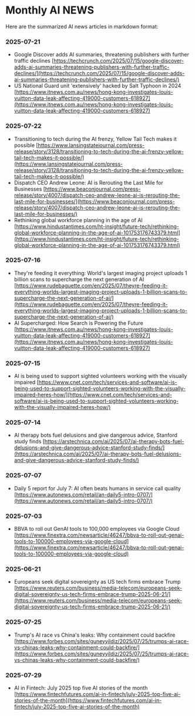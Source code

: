 # Monthly AI NEWS 

Here are the summarized AI news articles in markdown format:

### 2025-07-21
- Google Discover adds AI summaries, threatening publishers with further traffic declines [https://techcrunch.com/2025/07/15/google-discover-adds-ai-summaries-threatening-publishers-with-further-traffic-declines/](https://techcrunch.com/2025/07/15/google-discover-adds-ai-summaries-threatening-publishers-with-further-traffic-declines/)
- US National Guard unit 'extensively' hacked by Salt Typhoon in 2024 [https://www.itnews.com.au/news/hong-kong-investigates-louis-vuitton-data-leak-affecting-419000-customers-618927](https://www.itnews.com.au/news/hong-kong-investigates-louis-vuitton-data-leak-affecting-419000-customers-618927)

### 2025-07-22
- Transitioning to tech during the AI frenzy, Yellow Tail Tech makes it possible [https://www.lansingstatejournal.com/press-release/story/3128/transitioning-to-tech-during-the-ai-frenzy-yellow-tail-tech-makes-it-possible/](https://www.lansingstatejournal.com/press-release/story/3128/transitioning-to-tech-during-the-ai-frenzy-yellow-tail-tech-makes-it-possible/)
- Dispatch CEO Andrew Leone: AI is Rerouting the Last Mile for Businesses [https://www.beaconjournal.com/press-release/story/4007/dispatch-ceo-andrew-leone-ai-is-rerouting-the-last-mile-for-businesses/](https://www.beaconjournal.com/press-release/story/4007/dispatch-ceo-andrew-leone-ai-is-rerouting-the-last-mile-for-businesses/)
- Rethinking global workforce planning in the age of AI [https://www.hindustantimes.com/ht-insight/future-tech/rethinking-global-workforce-planning-in-the-age-of-ai-101753176743379.html](https://www.hindustantimes.com/ht-insight/future-tech/rethinking-global-workforce-planning-in-the-age-of-ai-101753176743379.html)

### 2025-07-16
- They're feeding it everything: World's largest imaging project uploads 1 billion scans to supercharge the next generation of AI [https://www.rudebaguette.com/en/2025/07/theyre-feeding-it-everything-worlds-largest-imaging-project-uploads-1-billion-scans-to-supercharge-the-next-generation-of-ai/](https://www.rudebaguette.com/en/2025/07/theyre-feeding-it-everything-worlds-largest-imaging-project-uploads-1-billion-scans-to-supercharge-the-next-generation-of-ai/)
- AI Supercharged: How Search is Powering the Future [https://www.itnews.com.au/news/hong-kong-investigates-louis-vuitton-data-leak-affecting-419000-customers-618927](https://www.itnews.com.au/news/hong-kong-investigates-louis-vuitton-data-leak-affecting-419000-customers-618927)

### 2025-07-15
- AI is being used to support sighted volunteers working with the visually impaired [https://www.cnet.com/tech/services-and-software/ai-is-being-used-to-support-sighted-volunteers-working-with-the-visually-impaired-heres-how/](https://www.cnet.com/tech/services-and-software/ai-is-being-used-to-support-sighted-volunteers-working-with-the-visually-impaired-heres-how/)

### 2025-07-14
- AI therapy bots fuel delusions and give dangerous advice, Stanford study finds [https://arstechnica.com/ai/2025/07/ai-therapy-bots-fuel-delusions-and-give-dangerous-advice-stanford-study-finds/](https://arstechnica.com/ai/2025/07/ai-therapy-bots-fuel-delusions-and-give-dangerous-advice-stanford-study-finds/)

### 2025-07-07
- Daily 5 report for July 7: AI often beats humans in service call quality [https://www.autonews.com/retail/an-daily5-intro-0707/](https://www.autonews.com/retail/an-daily5-intro-0707/)

### 2025-07-03
- BBVA to roll out GenAI tools to 100,000 employees via Google Cloud [https://www.finextra.com/newsarticle/46247/bbva-to-roll-out-genai-tools-to-100000-employees-via-google-cloud](https://www.finextra.com/newsarticle/46247/bbva-to-roll-out-genai-tools-to-100000-employees-via-google-cloud)

### 2025-06-21
- Europeans seek digital sovereignty as US tech firms embrace Trump [https://www.reuters.com/business/media-telecom/europeans-seek-digital-sovereignty-us-tech-firms-embrace-trump-2025-06-21/](https://www.reuters.com/business/media-telecom/europeans-seek-digital-sovereignty-us-tech-firms-embrace-trump-2025-06-21/)

### 2025-07-25
- Trump's AI race vs China's leaks: Why containment could backfire [https://www.forbes.com/sites/guneyyildiz/2025/07/25/trumps-ai-race-vs-chinas-leaks-why-containment-could-backfire/](https://www.forbes.com/sites/guneyyildiz/2025/07/25/trumps-ai-race-vs-chinas-leaks-why-containment-could-backfire/)

### 2025-07-29
- AI in Fintech: July 2025 top five AI stories of the month [https://www.fintechfutures.com/ai-in-fintech/july-2025-top-five-ai-stories-of-the-month](https://www.fintechfutures.com/ai-in-fintech/july-2025-top-five-ai-stories-of-the-month)
